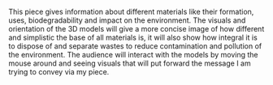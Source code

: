 This piece gives information about different materials like their formation, uses, biodegradability and impact on the environment. The visuals and orientation of the 3D models will give a more concise image of how different and simplistic the base of all materials is, it will also show how integral it is to dispose of and separate wastes to reduce contamination and pollution of the environment. The audience will interact with the models by moving the mouse around and seeing visuals that will put forward the message I am trying to convey via my piece.